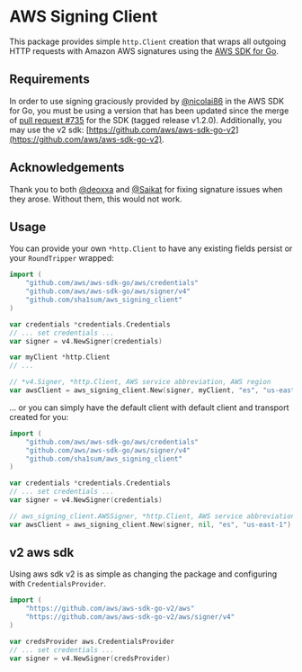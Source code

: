 # AWS Signing Client

This package provides simple `http.Client` creation that wraps all outgoing HTTP requests with Amazon AWS signatures using the [AWS SDK for Go](https://github.com/aws/aws-sdk-go).

## Requirements

In order to use signing graciously provided by [@nicolai86](https://github.com/nikolai86) in the AWS SDK for Go, you must be using a version that has been updated since the merge of [pull request #735](https://github.com/aws/aws-sdk-go/pull/735) for the SDK (tagged release v1.2.0).
Additionally, you may use the v2 sdk: [https://github.com/aws/aws-sdk-go-v2](https://github.com/aws/aws-sdk-go-v2).

## Acknowledgements

Thank you to both [@deoxxa](https://github.com/deoxxa) and [@Saikat](https://github.com/saikat) for fixing signature issues when they arose. Without them, this would not work.

## Usage

You can provide your own `*http.Client` to have any existing fields persist or your `RoundTripper` wrapped:

```go
import (
	"github.com/aws/aws-sdk-go/aws/credentials"
	"github.com/aws/aws-sdk-go/aws/signer/v4"
	"github.com/sha1sum/aws_signing_client"
)

var credentials *credentials.Credentials
// ... set credentials ...
var signer = v4.NewSigner(credentials)

var myClient *http.Client
// ...

// *v4.Signer, *http.Client, AWS service abbreviation, AWS region
var awsClient = aws_signing_client.New(signer, myClient, "es", "us-east-1")
```

... or you can simply have the default client with default client and transport created for you:

```go
import (
	"github.com/aws/aws-sdk-go/aws/credentials"
	"github.com/aws/aws-sdk-go/aws/signer/v4"
	"github.com/sha1sum/aws_signing_client"
)

var credentials *credentials.Credentials
// ... set credentials ...
var signer = v4.NewSigner(credentials)

// aws_signing_client.AWSSigner, *http.Client, AWS service abbreviation, AWS region
var awsClient = aws_signing_client.New(signer, nil, "es", "us-east-1")
```

## v2 aws sdk

Using aws sdk v2 is as simple as changing the package and configuring with `CredentialsProvider`.

```go
import (
	"https://github.com/aws/aws-sdk-go-v2/aws"
	"https://github.com/aws/aws-sdk-go-v2/aws/signer/v4"
)

var credsProvider aws.CredentialsProvider
// ... set credentials ...
var signer = v4.NewSigner(credsProvider)
```
